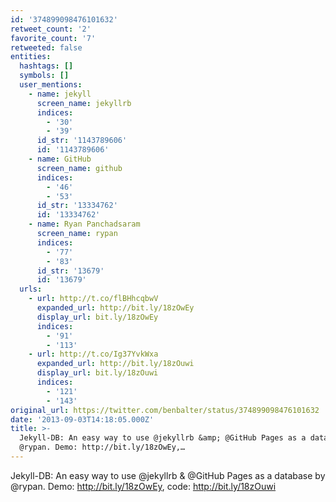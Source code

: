 ```yaml
---
id: '374899098476101632'
retweet_count: '2'
favorite_count: '7'
retweeted: false
entities:
  hashtags: []
  symbols: []
  user_mentions:
    - name: jekyll
      screen_name: jekyllrb
      indices:
        - '30'
        - '39'
      id_str: '1143789606'
      id: '1143789606'
    - name: GitHub
      screen_name: github
      indices:
        - '46'
        - '53'
      id_str: '13334762'
      id: '13334762'
    - name: Ryan Panchadsaram
      screen_name: rypan
      indices:
        - '77'
        - '83'
      id_str: '13679'
      id: '13679'
  urls:
    - url: http://t.co/flBHhcqbwV
      expanded_url: http://bit.ly/18zOwEy
      display_url: bit.ly/18zOwEy
      indices:
        - '91'
        - '113'
    - url: http://t.co/Ig37YvkWxa
      expanded_url: http://bit.ly/18zOuwi
      display_url: bit.ly/18zOuwi
      indices:
        - '121'
        - '143'
original_url: https://twitter.com/benbalter/status/374899098476101632
date: '2013-09-03T14:18:05.000Z'
title: >-
  Jekyll-DB: An easy way to use @jekyllrb &amp; @GitHub Pages as a database by
  @rypan. Demo: http://bit.ly/18zOwEy,…
---
```


Jekyll-DB: An easy way to use @jekyllrb &amp; @GitHub Pages as a database by @rypan. Demo: http://bit.ly/18zOwEy, code: http://bit.ly/18zOuwi
